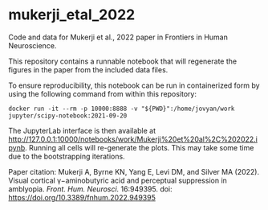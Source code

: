 # mukerji_etal_2022
Code and data for Mukerji et al., 2022 paper in Frontiers in Human Neuroscience.

This repository contains a runnable notebook that will regenerate the figures in the paper from the included data files.

To ensure reproducibility, this notebook can be run in containerized form by using the following command from within this repository:
```
docker run -it --rm -p 10000:8888 -v "${PWD}":/home/jovyan/work jupyter/scipy-notebook:2021-09-20
```
The JupyterLab interface is then available at http://127.0.0.1:10000/notebooks/work/Mukerji%20et%20al%2C%202022.ipynb. Running all cells will re-generate the plots. This may take some time due to the bootstrapping iterations.

Paper citation: Mukerji A, Byrne KN, Yang E, Levi DM, and Silver MA (2022). Visual cortical γ−aminobutyric acid and perceptual suppression in amblyopia. *Front. Hum. Neurosci.* 16:949395. doi: https://doi.org/10.3389/fnhum.2022.949395
